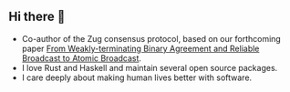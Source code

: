 ## Hi there 👋

- Co-author of the Zug consensus protocol, based on our forthcoming paper [From Weakly-terminating Binary Agreement and Reliable Broadcast to Atomic Broadcast](https://arxiv.org/abs/2205.06314).
- I love Rust and Haskell and maintain several open source packages.
- I care deeply about making human lives better with software.
